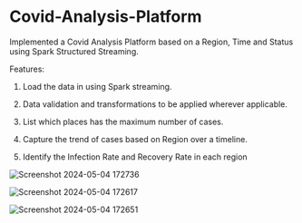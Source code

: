 # Covid-Analysis-Platform
Implemented a Covid Analysis Platform based on a Region, Time and Status using Spark Structured Streaming.

Features:

1. Load the data in using Spark streaming.

2. Data validation and transformations to be applied wherever applicable.

3. List which places has the maximum number of cases.

4. Capture the trend of cases based on Region over a timeline.

5. Identify the Infection Rate and Recovery Rate in each region


![Screenshot 2024-05-04 172736](https://github.com/01DEEKSHA/Covid-Analysis-Platform/assets/53007368/ca0778e9-f47c-4709-ba11-7ffa210a2f96)






![Screenshot 2024-05-04 172617](https://github.com/01DEEKSHA/Covid-Analysis-Platform/assets/53007368/fb407085-3b38-4301-a275-7989456fedee)






![Screenshot 2024-05-04 172651](https://github.com/01DEEKSHA/Covid-Analysis-Platform/assets/53007368/4fb49c4f-4fbe-4aa6-ad82-d4dc166f9fd0)
